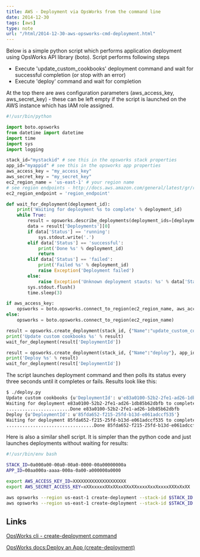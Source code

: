 ```yaml
---
title: AWS - Deployment via OpsWorks from the command line
date: 2014-12-30
tags: [aws]
type: note
url: "/html/2014-12-30-aws-opsworks-cmd-deployment.html"
---
```


Below is a simple python script which performs application deployment using OpsWorks API library (boto).
Script performs following steps
- Execute 'update_custom_cookbooks' deployment command and wait for successful completion (or stop with an error)
- Execute 'deploy' command and wait for completion

<!-- more -->
At the top there are aws configuration parameters (aws_access_key, aws_secret_key) - these can be left empty if the script is launched on the AWS instance which has IAM role assigned.

```python
#!/usr/bin/python

import boto.opsworks
from datetime import datetime
import time
import sys
import logging

stack_id="mystackid" # see this in the opsworks stack properties
app_id="myappid" # see this in the opsworks app properties
aws_access_key = "my_access_key"
aws_secret_key = "my_secret_key"
ec2_region_name = 'us-east-1' # your region name
# see region endpoints - http://docs.aws.amazon.com/general/latest/gr/rande.html
ec2_region_endpoint = 'region_endpoint'

def wait_for_deployment(deployment_id):
    print('Waiting for deployment %s to complete' % deployment_id)
    while True:
        result = opsworks.describe_deployments(deployment_ids=[deployment_id])
        data = result['Deployments'][0]
        if data['Status'] == 'running':
            sys.stdout.write('.')
        elif data['Status'] == 'successful':
            print('Done %s' % deployment_id)
            return
        elif data['Status'] == 'failed':
            print('Failed %s' % deployment_id)
            raise Exception('Deployment failed')
        else:
            raise Exception('Unknown deployment stauts: %s' % data['Status'])
        sys.stdout.flush()
        time.sleep(3)

if aws_access_key:
    opsworks = boto.opsworks.connect_to_region(ec2_region_name, aws_access_key_id=aws_access_key, aws_secret_access_key=aws_secret_key)
else:
    opsworks = boto.opsworks.connect_to_region(ec2_region_name)

result = opsworks.create_deployment(stack_id, {"Name":"update_custom_cookbooks"}, app_id)
print('Update custom cookbooks %s' % result)
wait_for_deployment(result['DeploymentId'])

result = opsworks.create_deployment(stack_id, {"Name":"deploy"}, app_id)
print('Deploy %s' % result)
wait_for_deployment(result['DeploymentId'])

```

The script launches deployment command and then polls its status every three seconds until it completes or fails.
Results look like this:

```bash
$ ./deploy.py
Update custom cookbooks {u'DeploymentId': u'e83a0100-52b2-2fe1-ad26-1db85b62dbfb'}
Waiting for deployment e83a0100-52b2-2fe1-ad26-1db85b62dbfb to complete
........................Done e83a0100-52b2-2fe1-ad26-1db85b62dbfb
Deploy {u'DeploymentId': u'85fda652-f215-25fd-b13d-e061adccf535'}
Waiting for deployment 85fda652-f215-25fd-b13d-e061adccf535 to complete
.................................Done 85fda652-f215-25fd-b13d-e061adccf535
```

Here is also a similar shell script. It is simpler than the python code and just launches deployments without waiting for results:

```bash
#!/usr/bin/env bash

STACK_ID=0a000a00-00a0-00a0-0000-00a00000000a
APP_ID=00aa000a-aaaa-000a-0a00-a000000a0000

export AWS_ACCESS_KEY_ID=XXXXXXXXXXXXXXXXXXXX
export AWS_SECRET_ACCESS_KEY=xXXxxxxxXXxXXxxXXxXXxxxxXxxXxxxxXXXxXxXX

aws opsworks --region us-east-1 create-deployment --stack-id $STACK_ID --app-id $APP_ID --command "{\"Name\":\"update_custom_cookbooks\"}"
aws opsworks --region us-east-1 create-deployment --stack-id $STACK_ID --app-id $APP_ID --command "{\"Name\":\"deploy\"}"
```

## Links

[OpsWorks cli - create-deployment command](http://docs.aws.amazon.com/cli/latest/reference/opsworks/create-deployment.html)

[OpsWorks docs:Deploy an App (create-deployment)](http://docs.aws.amazon.com/opsworks/latest/userguide/cli-examples-create-deployment.html)


